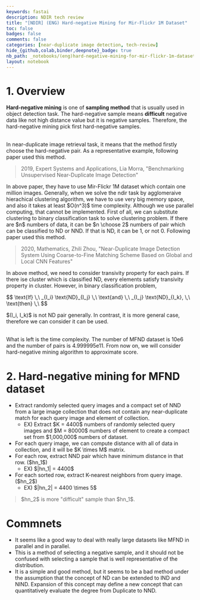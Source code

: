 ```yaml
---
keywords: fastai
description: NDIR tech review
title: "[NDIR] (ENG) Hard-negative Mining for Mir-Flickr 1M Dataset"
toc: false
badges: false
comments: false
categories: [near-duplicate image detection, tech-review]
hide_{github,colab,binder,deepnote}_badge: true
nb_path: _notebooks/(eng)hard-negative-mining-for-mir-flickr-1m-dataset.ipynb
layout: notebook
---
```


<!--
#################################################
### THIS FILE WAS AUTOGENERATED! DO NOT EDIT! ###
#################################################
# file to edit: _notebooks/(eng)hard-negative-mining-for-mir-flickr-1m-dataset.ipynb
-->

<div class="container" id="notebook-container">
        
<div class="cell border-box-sizing text_cell rendered"><div class="inner_cell">
<div class="text_cell_render border-box-sizing rendered_html">
<h1 id="1.-Overview">1. Overview<a class="anchor-link" href="#1.-Overview"> </a></h1><p><strong>Hard-negative mining</strong> is one of <strong>sampling method</strong> that is usually used in object detection task. The hard-negative sample means <strong>difficult</strong> negative data like not high distance value but it is negative samples. Therefore, the hard-negative mining pick first hard-negative samples.<br><br></p>
<p>In near-duplicate image retrieval task, it means that the method firstly choose the hard-negative pair. As a representative example, following paper used this method.</p>
<blockquote><p>2019, Expert Systems and Applications, Lia Morra, "Benchmarking Unsupervised Near-Duplicate Image Detection"</p>
</blockquote>
<p>In above paper, they have to use Mir-Flickr 1M dataset which contain one million images. Generally, when we solve the ndir task by agglomeraive hierachical clustering algorithm, we have to use very big memory space, and also it takes at least $O(n^3)$ time complexity. Although we use parallel computing, that cannot be implemented. First of all, we can substitute clustering to binary classification task to solve clustering problem. If there are $n$ numbers of data, it can be $n \choose 2$ numbers of pair which can be classified to ND or NND. If that is ND, it can be 1, or not 0. Following paper used this method.</p>
<blockquote><p>2020, Mathematics, Zhili Zhou, "Near-Duplicate Image Detection System Using Coarse-to-Fine Matching Scheme Based on Global and Local CNN Features"</p>
</blockquote>
<p>In above method, we need to consider transivity property for each pairs. If there ise cluster which is classified ND, every elements satisfy transivity property in cluster. However, in binary classification problem,</p>
$$
\text{If} \,\ _{I_i} \text{ND}_{I_j} \,\ \text{and} \,\ _{I_j} \text{ND}_{I_k}, \,\ \text{then} \,\ 
$$<p>$(I_i, I_k)$ is not ND pair generally. In contrast, it is more general case, therefore we can consider it can be used.<br><br></p>
<p>What is left is the time complexity. The number of MFND dataset is 10e6 and the number of pairs is 4.999995e11. From now on, we will consider hard-negative mining algorithm to approximate score.</p>

</div>
</div>
</div>
<div class="cell border-box-sizing text_cell rendered"><div class="inner_cell">
<div class="text_cell_render border-box-sizing rendered_html">
<h1 id="2.-Hard-negative-mining-for-MFND-dataset">2. Hard-negative mining for MFND dataset<a class="anchor-link" href="#2.-Hard-negative-mining-for-MFND-dataset"> </a></h1><ul>
<li>Extract randomly selected query images and a compact set of NND from a large image collection that does not contain any near-duplicate match for each query image and element of collection.<ul>
<li>EX) Extract $K = 4400$ numbers of randomly selected query images and $M = 80000$ numbers of element to create a compact set from $1,000,000$ numbers of dataset.</li>
</ul>
</li>
<li>For each query image, we can compute distance with all of data in collection, and it will be $K \times M$ matrix.</li>
<li>For each row, extract NND pair which have minimum distance in that row. ($hn_1$)<ul>
<li>EX) $|hn_1| = 4400$</li>
</ul>
</li>
<li>For each sorted row, extract K-nearest neighbors from query image. ($hn_2$)    <ul>
<li>EX) $|hn_2| = 4400 \times 5$</li>
</ul>
</li>
</ul>
<blockquote><p>$hn_2$ is more "difficult" sample than $hn_1$.</p>
</blockquote>

</div>
</div>
</div>
<div class="cell border-box-sizing text_cell rendered"><div class="inner_cell">
<div class="text_cell_render border-box-sizing rendered_html">
<h1 id="Commnets">Commnets<a class="anchor-link" href="#Commnets"> </a></h1><ul>
<li>It seems like a good way to deal with really large datasets like MFND in parallel and in parallel. </li>
<li>This is a method of selecting a negative sample, and it should not be confused with selecting a sample that is well representative of the distribution.</li>
<li>It is a simple and good method, but it seems to be a bad method under the assumption that the concept of ND can be extended to IND and NIND. Expansion of this concept may define a new concept that can quantitatively evaluate the degree from Duplicate to NND.</li>
</ul>

</div>
</div>
</div>
</div>
 

